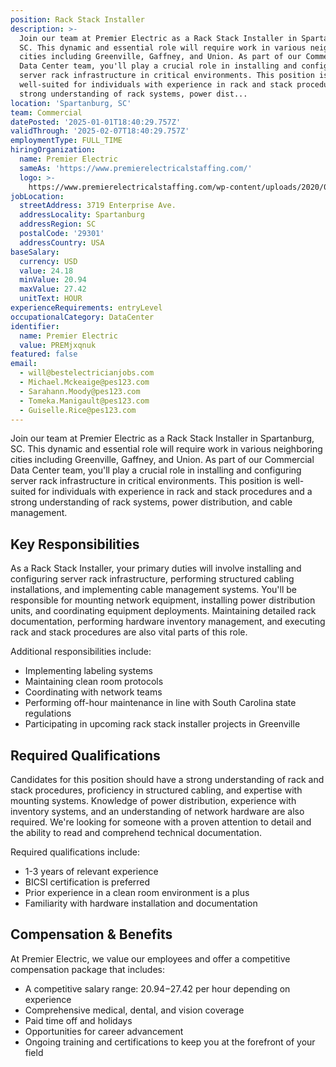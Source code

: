 ```yaml
---
position: Rack Stack Installer
description: >-
  Join our team at Premier Electric as a Rack Stack Installer in Spartanburg,
  SC. This dynamic and essential role will require work in various neighboring
  cities including Greenville, Gaffney, and Union. As part of our Commercial
  Data Center team, you'll play a crucial role in installing and configuring
  server rack infrastructure in critical environments. This position is
  well-suited for individuals with experience in rack and stack procedures and a
  strong understanding of rack systems, power dist...
location: 'Spartanburg, SC'
team: Commercial
datePosted: '2025-01-01T18:40:29.757Z'
validThrough: '2025-02-07T18:40:29.757Z'
employmentType: FULL_TIME
hiringOrganization:
  name: Premier Electric
  sameAs: 'https://www.premierelectricalstaffing.com/'
  logo: >-
    https://www.premierelectricalstaffing.com/wp-content/uploads/2020/05/Premier-Electrical-Staffing-logo.png
jobLocation:
  streetAddress: 3719 Enterprise Ave.
  addressLocality: Spartanburg
  addressRegion: SC
  postalCode: '29301'
  addressCountry: USA
baseSalary:
  currency: USD
  value: 24.18
  minValue: 20.94
  maxValue: 27.42
  unitText: HOUR
experienceRequirements: entryLevel
occupationalCategory: DataCenter
identifier:
  name: Premier Electric
  value: PREMjxqnuk
featured: false
email:
  - will@bestelectricianjobs.com
  - Michael.Mckeaige@pes123.com
  - Sarahann.Moody@pes123.com
  - Tomeka.Manigault@pes123.com
  - Guiselle.Rice@pes123.com
---
```




Join our team at Premier Electric as a Rack Stack Installer in Spartanburg, SC. This dynamic and essential role will require work in various neighboring cities including Greenville, Gaffney, and Union. As part of our Commercial Data Center team, you'll play a crucial role in installing and configuring server rack infrastructure in critical environments. This position is well-suited for individuals with experience in rack and stack procedures and a strong understanding of rack systems, power distribution, and cable management.

## Key Responsibilities

As a Rack Stack Installer, your primary duties will involve installing and configuring server rack infrastructure, performing structured cabling installations, and implementing cable management systems. You'll be responsible for mounting network equipment, installing power distribution units, and coordinating equipment deployments. Maintaining detailed rack documentation, performing hardware inventory management, and executing rack and stack procedures are also vital parts of this role. 

Additional responsibilities include:
- Implementing labeling systems
- Maintaining clean room protocols
- Coordinating with network teams
- Performing off-hour maintenance in line with South Carolina state regulations
- Participating in upcoming rack stack installer projects in Greenville

## Required Qualifications

Candidates for this position should have a strong understanding of rack and stack procedures, proficiency in structured cabling, and expertise with mounting systems. Knowledge of power distribution, experience with inventory systems, and an understanding of network hardware are also required. We're looking for someone with a proven attention to detail and the ability to read and comprehend technical documentation.

Required qualifications include:
- 1-3 years of relevant experience
- BICSI certification is preferred
- Prior experience in a clean room environment is a plus
- Familiarity with hardware installation and documentation

## Compensation & Benefits

At Premier Electric, we value our employees and offer a competitive compensation package that includes:
- A competitive salary range: $20.94-$27.42 per hour depending on experience
- Comprehensive medical, dental, and vision coverage
- Paid time off and holidays
- Opportunities for career advancement
- Ongoing training and certifications to keep you at the forefront of your field
